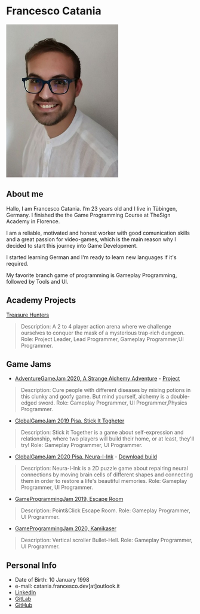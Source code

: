 # Francesco Catania

![](francesco_catania.jpeg)

## __About me__
Hallo, I am Francesco Catania. I’m 23 years old and I live in Tübingen, Germany.
I finished the the Game Programming Course at TheSign Academy in Florence. 

I am a reliable, motivated and honest worker with good comunication skills and a great passion for video-games, which is the main reason why I decided to start this journey into Game Development.

I started learning German and I‘m ready to learn new languages if it's required.

My favorite branch game of programming is Gameplay Programming, followed by Tools and UI.

## __Academy Projects__
 [Treasure Hunters](https://drive.google.com/file/d/1GbkLQ7R8dJdG-pEGe4M1SnDQR-x6Q1Bd/view?usp=sharing)
 >Description: A 2 to 4 player action arena where we challenge ourselves to conquer the mask of a mysterious trap-rich dungeon.
 >Role: Project Leader, Lead Programmer, Gameplay Programmer,UI Programmer.

## __Game Jams__
- [AdventureGameJam 2020, A Strange Alchemy Adventure](https://gamejolt.com/games/a_strange_alchemy_adventure/493453) - [Project](https://gitlab.com/FocaccinaMan/adventurejam2020)
>Description: Cure people with different diseases by mixing potions in this clunky and goofy game. But mind yourself, alchemy is a double-edged sword.
>Role: Gameplay Programmer, UI Programmer,Physics Programmer.
- [GlobalGameJam 2019 Pisa, Stick It Togheter](https://globalgamejam.org/2019/games/stick-it-together)
>Description: Stick it Together is a game about self-expression and relationship, where two players will build their home, or at least, they'll try!
>Role: Gameplay Programmer, UI Programmer.
- [GlobalGameJam 2020 Pisa, Neura-l-Ink](https://globalgamejam.org/2020/games/neura-l-ink-9?token=1595080965) - [Download build](https://drive.google.com/file/d/1zcU7UA1eCsdPrAIsj_kH9Tsf2s7lPQHg/view?usp=sharing)
>Description: Neura-l-Ink is a 2D puzzle game about repairing neural connections by moving brain cells of different shapes and connecting them in order to restore a life's beautiful memories.
>Role: Gameplay Programmer, UI Programmer.
- [GameProgrammingJam 2019, Escape Room](https://drive.google.com/file/d/1cbFKBWfCmqoHR7nT6m-rQAHIbRKyIWXs/view?usp=sharing)
>Description: Point&Click Escape Room.
>Role: Gameplay Programmer, UI Programmer.
- [GameProgrammingJam 2020, Kamikaser](https://drive.google.com/file/d/1GHfLjFXZqk473L3Hb05zQDk2mDmgN10r/view?usp=sharing)
>Description: Vertical scroller Bullet-Hell.
>Role: Gameplay Programmer, UI Programmer.

## __Personal Info__
- Date of Birth: 10 January 1998
- e-mail: catania.francesco.dev[at]outlook.it
- [LinkedIn](https://www.linkedin.com/in/francescocataniadev/)
- [GitLab](https://gitlab.com/FocaccinaMan)
- [GitHub](https://github.com/FrancescoCataniaDev)
